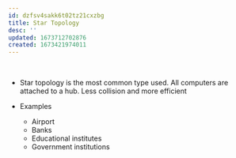 ```yaml
---
id: dzfsv4sakk6t02tz21cxzbg
title: Star Topology
desc: ''
updated: 1673712702876
created: 1673421974011
---
```



 

-   Star topology is the most common type used. All computers are attached to a hub. Less collision and more efficient

- Examples 
	- Airport 
	- Banks
	- Educational institutes 
	- Government institutions 
